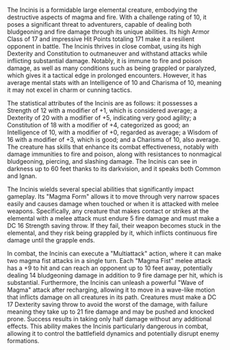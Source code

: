 The Incinis is a formidable large elemental creature, embodying the destructive aspects of magma and fire. With a challenge rating of 10, it poses a significant threat to adventurers, capable of dealing both bludgeoning and fire damage through its unique abilities. Its high Armor Class of 17 and impressive Hit Points totaling 171 make it a resilient opponent in battle. The Incinis thrives in close combat, using its high Dexterity and Constitution to outmaneuver and withstand attacks while inflicting substantial damage. Notably, it is immune to fire and poison damage, as well as many conditions such as being grappled or paralyzed, which gives it a tactical edge in prolonged encounters. However, it has average mental stats with an Intelligence of 10 and Charisma of 10, meaning it may not excel in charm or cunning tactics.

The statistical attributes of the Incinis are as follows: it possesses a Strength of 12 with a modifier of +1, which is considered average; a Dexterity of 20 with a modifier of +5, indicating very good agility; a Constitution of 18 with a modifier of +4, categorized as good; an Intelligence of 10, with a modifier of +0, regarded as average; a Wisdom of 16 with a modifier of +3, which is good; and a Charisma of 10, also average. The creature has skills that enhance its combat effectiveness, notably with damage immunities to fire and poison, along with resistances to nonmagical bludgeoning, piercing, and slashing damage. The Incinis can see in darkness up to 60 feet thanks to its darkvision, and it speaks both Common and Ignan.

The Incinis wields several special abilities that significantly impact gameplay. Its "Magma Form" allows it to move through very narrow spaces easily and causes damage when touched or when it is attacked with melee weapons. Specifically, any creature that makes contact or strikes at the elemental with a melee attack must endure 5 fire damage and must make a DC 16 Strength saving throw. If they fail, their weapon becomes stuck in the elemental, and they risk being grappled by it, which inflicts continuous fire damage until the grapple ends.

In combat, the Incinis can execute a "Multiattack" action, where it can make two magma fist attacks in a single turn. Each "Magma Fist" melee attack has a +9 to hit and can reach an opponent up to 10 feet away, potentially dealing 14 bludgeoning damage in addition to 9 fire damage per hit, which is substantial. Furthermore, the Incinis can unleash a powerful "Wave of Magma" attack after recharging, allowing it to move in a wave-like motion that inflicts damage on all creatures in its path. Creatures must make a DC 17 Dexterity saving throw to avoid the worst of the damage, with failure meaning they take up to 21 fire damage and may be pushed and knocked prone. Success results in taking only half damage without any additional effects. This ability makes the Incinis particularly dangerous in combat, allowing it to control the battlefield dynamics and potentially disrupt enemy formations.